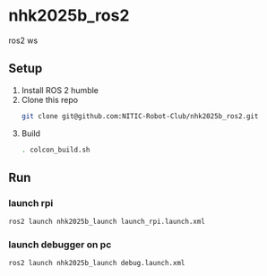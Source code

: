 # nhk2025b_ros2
ros2 ws

## Setup
1. Install ROS 2 humble
2. Clone this repo
    ```bash
    git clone git@github.com:NITIC-Robot-Club/nhk2025b_ros2.git
    ```
3. Build
    ```bash
    . colcon_build.sh
    ```

## Run
### launch rpi
```bash
ros2 launch nhk2025b_launch launch_rpi.launch.xml
```

### launch debugger on pc
```bash
ros2 launch nhk2025b_launch debug.launch.xml
```